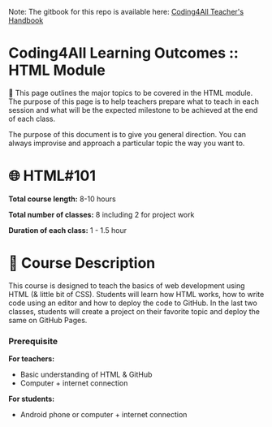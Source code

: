 Note: The gitbook for this repo is available here: [Coding4All Teacher's Handbook](https://vivekchoksi89.gitbook.io/coding4all-syllabus-html-module/)
# Coding4All Learning Outcomes :: HTML Module

📌 This page outlines the major topics to be covered in the HTML module. The purpose of this page is to help teachers prepare what to teach in each session and what will be the expected milestone to be achieved at the end of each class. 

The purpose of this document is to give you general direction. You can always improvise and approach a particular topic the way you want to.

</aside>

# 🌐 HTML#101

**Total course length:** 8-10 hours

**Total number of classes:** 8 including 2 for project work

**Duration of each class:** 1 - 1.5 hour

# 📜 Course Description

This course is designed to teach the basics of web development using HTML (& little bit of CSS). Students will learn how HTML works, how to write code using an editor and how to deploy the code to GitHub. In the last two classes, students will create a project on their favorite topic and deploy the same on GitHub Pages.

### Prerequisite

**For teachers:** 

- Basic understanding of HTML & GitHub
- Computer + internet connection

**For students:**

- Android phone or computer + internet connection
